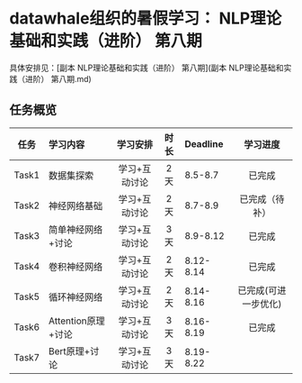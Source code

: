 # datawhale组织的暑假学习： NLP理论基础和实践（进阶） 第八期



具体安排见：[副本 NLP理论基础和实践（进阶） 第八期](副本 NLP理论基础和实践（进阶） 第八期.md)



## 任务概览
| **任务** | **学习内容**       | **学习安排**  | **时长** | **Deadline** |     **学习进度**     |
| :------: | :----------------- | :-----------: | :------: | :----------- | :------------------: |
|  Task1   | 数据集探索         | 学习+互动讨论 |   2天    | 8.5-8.7      |        已完成        |
|  Task2   | 神经网络基础       | 学习+互动讨论 |   2天    | 8.7-8.9      |    已完成（待补）    |
|  Task3   | 简单神经网络+讨论  | 学习+互动讨论 |   3天    | 8.9-8.12     |        已完成        |
|  Task4   | 卷积神经网络       | 学习+互动讨论 |   2天    | 8.12-8.14    |        已完成        |
|  Task5   | 循环神经网络       | 学习+互动讨论 |   2天    | 8.14-8.16    | 已完成(可进一步优化) |
|  Task6   | Attention原理+讨论 | 学习+互动讨论 |   3天    | 8.16-8.19    |        已完成        |
|  Task7   | Bert原理+讨论      | 学习+互动讨论 |   3天    | 8.19-8.22    |                      |


